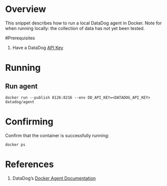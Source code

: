 # Overview

This snippet describes how to run a local DataDog agent in Docker. Note for when running locally: the
collection of data has not yet been tested. 

#Prerequisites

1. Have a DataDog [API Key](https://app.datadoghq.com/organization-settings/api-keys)

# Running

## Run agent

```
docker run --publish 8126:8216 --env DD_API_KEY=<DATADOG_API_KEY> datadog/agent 
```
# Confirming

Confirm that the container is successfully running:

```
docker ps
```

# References

1. DataDog’s [Docker Agent Documentation](https://docs.datadoghq.com/agent/docker)